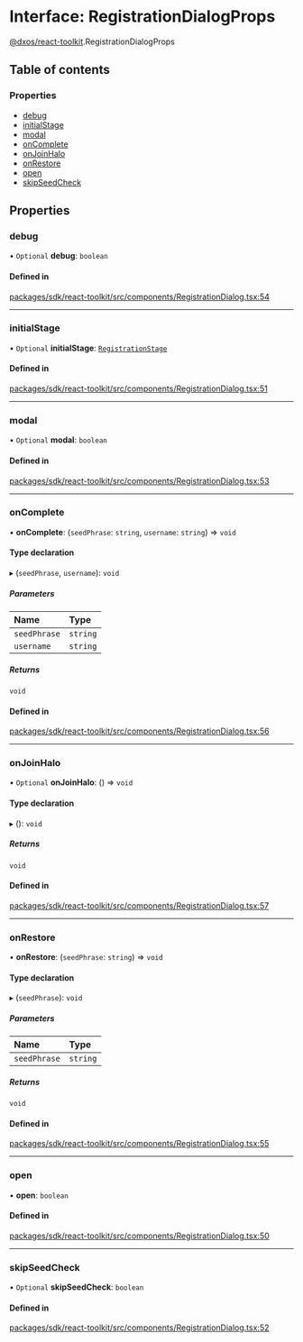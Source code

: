 # Interface: RegistrationDialogProps

[@dxos/react-toolkit](../modules/dxos_react_toolkit.md).RegistrationDialogProps

## Table of contents

### Properties

- [debug](dxos_react_toolkit.RegistrationDialogProps.md#debug)
- [initialStage](dxos_react_toolkit.RegistrationDialogProps.md#initialstage)
- [modal](dxos_react_toolkit.RegistrationDialogProps.md#modal)
- [onComplete](dxos_react_toolkit.RegistrationDialogProps.md#oncomplete)
- [onJoinHalo](dxos_react_toolkit.RegistrationDialogProps.md#onjoinhalo)
- [onRestore](dxos_react_toolkit.RegistrationDialogProps.md#onrestore)
- [open](dxos_react_toolkit.RegistrationDialogProps.md#open)
- [skipSeedCheck](dxos_react_toolkit.RegistrationDialogProps.md#skipseedcheck)

## Properties

### debug

• `Optional` **debug**: `boolean`

#### Defined in

[packages/sdk/react-toolkit/src/components/RegistrationDialog.tsx:54](https://github.com/dxos/dxos/blob/e3b936721/packages/sdk/react-toolkit/src/components/RegistrationDialog.tsx#L54)

___

### initialStage

• `Optional` **initialStage**: [`RegistrationStage`](../enums/dxos_react_toolkit.RegistrationStage.md)

#### Defined in

[packages/sdk/react-toolkit/src/components/RegistrationDialog.tsx:51](https://github.com/dxos/dxos/blob/e3b936721/packages/sdk/react-toolkit/src/components/RegistrationDialog.tsx#L51)

___

### modal

• `Optional` **modal**: `boolean`

#### Defined in

[packages/sdk/react-toolkit/src/components/RegistrationDialog.tsx:53](https://github.com/dxos/dxos/blob/e3b936721/packages/sdk/react-toolkit/src/components/RegistrationDialog.tsx#L53)

___

### onComplete

• **onComplete**: (`seedPhrase`: `string`, `username`: `string`) => `void`

#### Type declaration

▸ (`seedPhrase`, `username`): `void`

##### Parameters

| Name | Type |
| :------ | :------ |
| `seedPhrase` | `string` |
| `username` | `string` |

##### Returns

`void`

#### Defined in

[packages/sdk/react-toolkit/src/components/RegistrationDialog.tsx:56](https://github.com/dxos/dxos/blob/e3b936721/packages/sdk/react-toolkit/src/components/RegistrationDialog.tsx#L56)

___

### onJoinHalo

• `Optional` **onJoinHalo**: () => `void`

#### Type declaration

▸ (): `void`

##### Returns

`void`

#### Defined in

[packages/sdk/react-toolkit/src/components/RegistrationDialog.tsx:57](https://github.com/dxos/dxos/blob/e3b936721/packages/sdk/react-toolkit/src/components/RegistrationDialog.tsx#L57)

___

### onRestore

• **onRestore**: (`seedPhrase`: `string`) => `void`

#### Type declaration

▸ (`seedPhrase`): `void`

##### Parameters

| Name | Type |
| :------ | :------ |
| `seedPhrase` | `string` |

##### Returns

`void`

#### Defined in

[packages/sdk/react-toolkit/src/components/RegistrationDialog.tsx:55](https://github.com/dxos/dxos/blob/e3b936721/packages/sdk/react-toolkit/src/components/RegistrationDialog.tsx#L55)

___

### open

• **open**: `boolean`

#### Defined in

[packages/sdk/react-toolkit/src/components/RegistrationDialog.tsx:50](https://github.com/dxos/dxos/blob/e3b936721/packages/sdk/react-toolkit/src/components/RegistrationDialog.tsx#L50)

___

### skipSeedCheck

• `Optional` **skipSeedCheck**: `boolean`

#### Defined in

[packages/sdk/react-toolkit/src/components/RegistrationDialog.tsx:52](https://github.com/dxos/dxos/blob/e3b936721/packages/sdk/react-toolkit/src/components/RegistrationDialog.tsx#L52)
